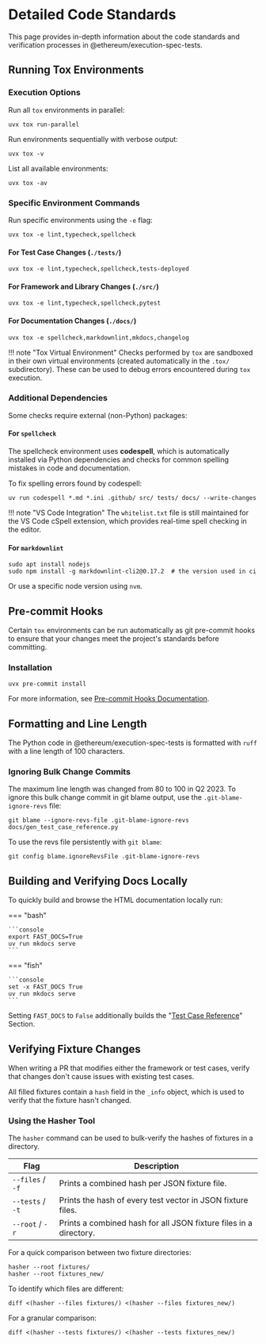 # Detailed Code Standards

This page provides in-depth information about the code standards and verification processes in @ethereum/execution-spec-tests.

## Running Tox Environments

### Execution Options

Run all `tox` environments in parallel:

```console
uvx tox run-parallel
```

Run environments sequentially with verbose output:

```console
uvx tox -v
```

List all available environments:

```console
uvx tox -av
```

### Specific Environment Commands

Run specific environments using the `-e` flag:

```console
uvx tox -e lint,typecheck,spellcheck
```

#### For Test Case Changes (`./tests/`)

```console
uvx tox -e lint,typecheck,spellcheck,tests-deployed
```

#### For Framework and Library Changes (`./src/`)

```console
uvx tox -e lint,typecheck,spellcheck,pytest
```

#### For Documentation Changes (`./docs/`)

```console
uvx tox -e spellcheck,markdownlint,mkdocs,changelog
```

!!! note "Tox Virtual Environment"
Checks performed by `tox` are sandboxed in their own virtual environments (created automatically in the `.tox/` subdirectory). These can be used to debug errors encountered during `tox` execution.

### Additional Dependencies

Some checks require external (non-Python) packages:

#### For `spellcheck`

The spellcheck environment uses **codespell**, which is automatically installed via Python dependencies and checks for common spelling mistakes in code and documentation.

To fix spelling errors found by codespell:

```console
uv run codespell *.md *.ini .github/ src/ tests/ docs/ --write-changes
```

!!! note "VS Code Integration"
    The `whitelist.txt` file is still maintained for the VS Code cSpell extension, which provides real-time spell checking in the editor.

#### For `markdownlint`

```console
sudo apt install nodejs
sudo npm install -g markdownlint-cli2@0.17.2  # the version used in ci
```

Or use a specific node version using `nvm`.

## Pre-commit Hooks

Certain `tox` environments can be run automatically as git pre-commit hooks to ensure that your changes meet the project's standards before committing.

### Installation

```console
uvx pre-commit install
```

For more information, see [Pre-commit Hooks Documentation](../dev/precommit.md).

## Formatting and Line Length

The Python code in @ethereum/execution-spec-tests is formatted with `ruff` with a line length of 100 characters.

### Ignoring Bulk Change Commits

The maximum line length was changed from 80 to 100 in Q2 2023. To ignore this bulk change commit in git blame output, use the `.git-blame-ignore-revs` file:

```console
git blame --ignore-revs-file .git-blame-ignore-revs docs/gen_test_case_reference.py
```

To use the revs file persistently with `git blame`:

```console
git config blame.ignoreRevsFile .git-blame-ignore-revs
```

## Building and Verifying Docs Locally

To quickly build and browse the HTML documentation locally run:

=== "bash"

    ```console
    export FAST_DOCS=True
    uv run mkdocs serve
    ```

=== "fish"

    ```console
    set -x FAST_DOCS True
    uv run mkdocs serve
    ```

Setting `FAST_DOCS` to `False` additionally builds the "[Test Case Reference](https://eest.ethereum.org/main/tests/)" Section.

## Verifying Fixture Changes

When writing a PR that modifies either the framework or test cases, verify that changes don't cause issues with existing test cases.

All filled fixtures contain a `hash` field in the `_info` object, which is used to verify that the fixture hasn't changed.

### Using the Hasher Tool

The `hasher` command can be used to bulk-verify the hashes of fixtures in a directory.

| Flag             | Description                                                       |
| ---------------- | ----------------------------------------------------------------- |
| `--files` / `-f` | Prints a combined hash per JSON fixture file.                     |
| `--tests` / `-t` | Prints the hash of every test vector in JSON fixture files.       |
| `--root` / `-r`  | Prints a combined hash for all JSON fixture files in a directory. |

For a quick comparison between two fixture directories:

```console
hasher --root fixtures/
hasher --root fixtures_new/
```

To identify which files are different:

```console
diff <(hasher --files fixtures/) <(hasher --files fixtures_new/)
```

For a granular comparison:

```console
diff <(hasher --tests fixtures/) <(hasher --tests fixtures_new/)
```
